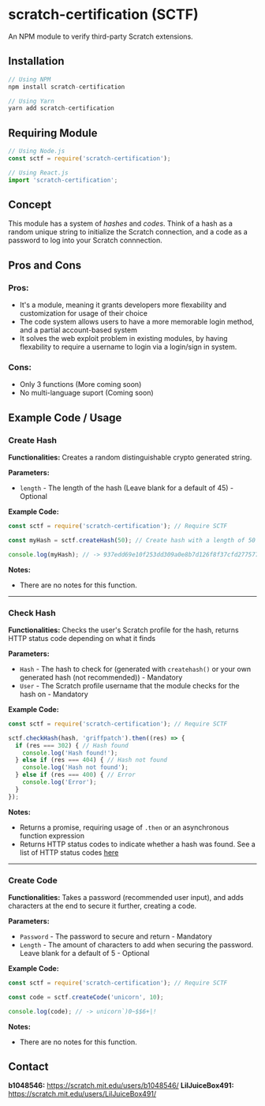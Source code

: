 # scratch-certification (SCTF)

An NPM module to verify third-party Scratch extensions.

## Installation
```js
// Using NPM
npm install scratch-certification

// Using Yarn
yarn add scratch-certification
```

## Requiring Module
```js
// Using Node.js
const sctf = require('scratch-certification');

// Using React.js
import 'scratch-certification';
```

## Concept
This module has a system of *hashes* and *codes*. Think of a hash as a random unique string to initialize the Scratch connection, and a code as a password to log into your Scratch connnection.

## Pros and Cons
### **Pros:**
- It's a module, meaning it grants developers more flexability and customization for usage of their choice
- The code system allows users to have a more memorable login method, and a partial account-based system
- It solves the web exploit problem in existing modules, by having flexability to require a username to login via a login/sign in system.

### **Cons:**
- Only 3 functions (More coming soon)
- No multi-language suport (Coming soon)

## Example Code / Usage

### Create Hash
**Functionalities:**
Creates a random distinguishable crypto generated string.

**Parameters:**
- `length` - The length of the hash (Leave blank for a default of 45) - Optional

**Example Code:**
```js
const sctf = require('scratch-certification'); // Require SCTF

const myHash = sctf.createHash(50); // Create hash with a length of 50 

console.log(myHash); // -> 937edd69e10f253dd309a0e8b7d126f8f37cfd277577a494cd
```

**Notes:**
- There are no notes for this function.

___

### Check Hash
**Functionalities:**
Checks the user's Scratch profile for the hash, returns HTTP status code depending on what it finds

**Parameters:**
- `Hash` - The hash to check for (generated with `createhash()` or your own generated hash (not recommended)) - Mandatory
- `User` - The Scratch profile username that the module checks for the hash on - Mandatory

**Example Code:**
```js
const sctf = require('scratch-certification'); // Require SCTF

sctf.checkHash(hash, 'griffpatch').then((res) => {
  if (res === 302) { // Hash found
    console.log('Hash found!');
  } else if (res === 404) { // Hash not found
    console.log('Hash not found');
  } else if (res === 400) { // Error
    console.log('Error');
  }
});
```

**Notes:**
- Returns a promise, requiring usage of `.then` or an asynchronous function expression
- Returns HTTP status codes to indicate whether a hash was found. See a list of HTTP status codes [here](https://www.w3.org/Protocols/rfc2616/rfc2616-sec10.html)

___

### Create Code
**Functionalities:**
Takes a password (recommended user input), and adds characters at the end to secure it further, creating a code.

**Parameters:**
- `Password` - The password to secure and return - Mandatory
- `Length` - The amount of characters to add when securing the password. Leave blank for a default of 5 - Optional

**Example Code:**
```js
const sctf = require('scratch-certification'); // Require SCTF

const code = sctf.createCode('unicorn', 10);

console.log(code); // -> unicorn`)0~$$6+|!
```

**Notes:**
- There are no notes for this function.

## Contact
**b1048546:**
https://scratch.mit.edu/users/b1048546/
**LilJuiceBox491:**
https://scratch.mit.edu/users/LilJuiceBox491/